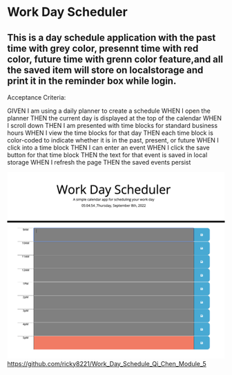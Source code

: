 # Work Day Scheduler 

## This is a day schedule application with the past time with grey color, presennt time with red color, future time with grenn color feature,and all the saved item will store on localstorage and print it in the reminder box while login.

Acceptance Criteria:

GIVEN I am using a daily planner to create a schedule
WHEN I open the planner
THEN the current day is displayed at the top of the calendar
WHEN I scroll down
THEN I am presented with time blocks for standard business hours
WHEN I view the time blocks for that day
THEN each time block is color-coded to indicate whether it is in the past, present, or future
WHEN I click into a time block
THEN I can enter an event
WHEN I click the save button for that time block
THEN the text for that event is saved in local storage
WHEN I refresh the page
THEN the saved events persist


![](Assets/Images/Application_ScreenShot.png)
https://github.com/ricky8221/Work_Day_Schedule_Qi_Chen_Module_5
